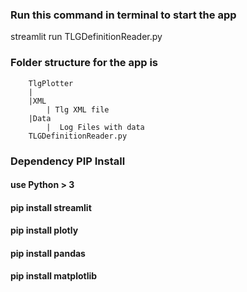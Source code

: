 ### Run this command in terminal to start the app 
streamlit run TLGDefinitionReader.py

### Folder structure for the app  is 

        TlgPlotter 
        |
        |XML
            | Tlg XML file 
        |Data
            |  Log Files with data 
        TLGDefinitionReader.py
        
### Dependency PIP Install 
#### use Python > 3
#### pip install streamlit
#### pip install plotly 
#### pip install pandas
#### pip install matplotlib
